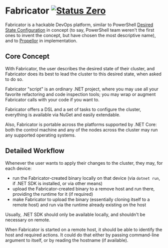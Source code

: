 Fabricator [![Status Zero][status-zero]][andivionian-status-classifier]
==========
Fabricator is a hackable DevOps platform, similar to
PowerShell [Desired State Configuration][powershell-dsc] in concept (to say,
PowerShell team weren't the first ones to invent the concept, but have chosen
the most descriptive name), and to [Propellor][propellor] in implementation.

Core Concept
------------
With Fabricator, the user describes the desired state of their cluster, and
Fabricator does its best to lead the cluster to this desired state, when asked
to do so.

Fabricator "script" is an ordinary .NET project, where you may use all your
favorite refactoring and code inspection tools; you may wrap or augment
Fabricator calls with your code if you want to.

Fabricator offers a DSL and a set of tasks to configure the cluster, everything
is available via NuGet and easily extendable.

Also, Fabricator is portable across the platforms supported by .NET Core: both
the control machine and any of the nodes across the cluster may run any
supported operating systems.

Detailed Workflow
-----------------
Whenever the user wants to apply their changes to the cluster, they may, for
each device:

- run the Fabricator-created binary locally on that device (via `dotnet run`, if
  .NET SDK is installed, or via other means)
- upload the Fabricator-created binary to a remove host and run there, providing
  the runtime for it (if required)
- make Fabricator to upload the binary (essentially cloning itself to a remote
  host) and run via the runtime already existing on the host

Usually, .NET SDK should only be available locally, and shouldn't be necessary
on remote.

When Fabricator is started on a remote host, it should be able to identify the
host and required actions. It could do that either by passing command-line
argument to itself, or by reading the hostname (if available).

[andivionian-status-classifier]: https://github.com/ForNeVeR/andivionian-status-classifier#status-zero-
[powershell-dsc]: https://docs.microsoft.com/en-us/powershell/scripting/dsc/getting-started/wingettingstarted
[propellor]: http://propellor.branchable.com/

[status-zero]: https://img.shields.io/badge/status-zero-lightgrey.svg
